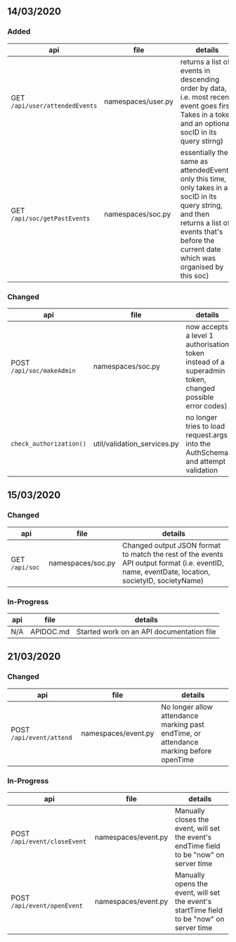 ## 14/03/2020
### Added

api | file | details
--- | ---- | ---
GET `/api/user/attendedEvents` | namespaces/user.py | returns a list of events in descending order by data, i.e. most recent event goes first. Takes in a token and an optional socID in its query stirng)
GET `/api/soc/getPastEvents` | namespaces/soc.py | essentially the same as attendedEvents, only this time, it only takes in a socID in its query string, and then returns a list of events that's before the current date which was organised by this soc)

### Changed 
api | file | details
--- | ---- | ---
POST `/api/soc/makeAdmin` | namespaces/soc.py | now accepts a level 1 authorisation token instead of a superadmin token, changed possible error codes)
`check_authorization()` | util/validation_services.py | no longer tries to load request.args into the AuthSchema and attempt validation

## 15/03/2020
### Changed

api | file | details
--- | ---- | ---
GET `/api/soc` | namespaces/soc.py | Changed output JSON format to match the rest of the events API output format (i.e. eventID, name, eventDate, location, societyID, societyName)

### In-Progress

api | file | details
--- | ---- | ---
N/A   | APIDOC.md   | Started work on an API documentation file

## 21/03/2020
### Changed

api | file | details
--- | ---- | ---
POST `/api/event/attend` | namespaces/event.py | No longer allow attendance marking past endTime, or attendance marking before openTime

### In-Progress

api | file | details
--- | ---- | ---
POST `/api/event/closeEvent` | namespaces/event.py | Manually closes the event, will set the event's endTime field to be "now" on server time
POST `/api/event/openEvent` | namespaces/event.py | Manually opens the event, will set the event's startTime field to be "now" on server time